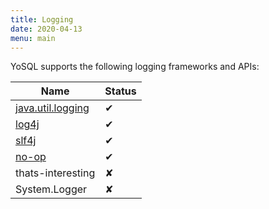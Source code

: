 ```yaml
---
title: Logging
date: 2020-04-13
menu: main
---
```


YoSQL supports the following logging frameworks and APIs:

| Name                       | Status |
|----------------------------|--------|
| [java.util.logging](./jul) | ✔      |
| [log4j](./log4j)           | ✔      |
| [slf4j](./slf4j)           | ✔      |
| [no-op](./no-op)           | ✔      |
| thats-interesting          | ✘      |
| System.Logger              | ✘      |
